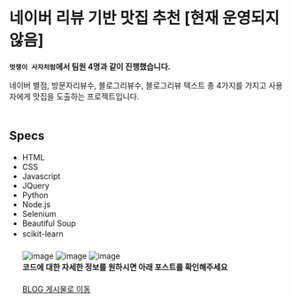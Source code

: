 # 네이버 리뷰 기반 맛집 추천 [현재 운영되지 않음]  
**`멋쟁이 사자처럼`에서 팀원 4명과 같이 진행했습니다.**

네이버 별점, 방문자리뷰수, 블로그리뷰수, 블로그리뷰 텍스트 총 4가지를 가지고 사용자에게 맛집을 도출하는 프로젝트입니다.  
ㅤ  
## Specs
- HTML
- CSS
- Javascript
- JQuery
- Python
- Node.js
- Selenium
- Beautiful Soup
- scikit-learn
ㅤ  
ㅤ  
![image](https://user-images.githubusercontent.com/79053495/150987483-f4f3e0bc-9679-4ed9-9212-83a05629991c.png)
![image](https://user-images.githubusercontent.com/79053495/150987517-e1a506fb-dc03-46ed-a800-dc915e0c8a86.png)
![image](https://user-images.githubusercontent.com/79053495/150987540-ca5d3f47-e11c-402a-a1f0-95d9a0a0b6f5.png)
ㅤ  
**코드에 대한 자세한 정보를 원하시면 아래 포스트를 확인해주세요**  
ㅤ  
[BLOG 게시물로 이동](https://cottonwood-moa.tistory.com/79)  
ㅤ  

ㅤ  
